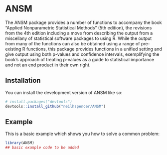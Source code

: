 
<!-- README.md is generated from README.Rmd. Please edit that file -->

# ANSM

<!-- badges: start -->
<!-- badges: end -->

The ANSM package provides a number of functions to accompany the book
“Applied Nonparametric Statistical Methods” (5th edition), the revisions
from the 4th edition including a move from describing the output from a
miscellany of statistical software packages to using R. While the output
from many of the functions can also be obtained using a range of
pre-existing R functions, this package provides functions in a unified
setting and give output using both p-values and confidence intervals,
exemplifying the book’s approach of treating p-values as a guide to
statistical importance and not an end product in their own right.

## Installation

You can install the development version of ANSM like so:

``` r
# install.packages("devtools")
devtools::install_github("neilhspencer/ANSM")
```

## Example

This is a basic example which shows you how to solve a common problem:

``` r
library(ANSM)
## basic example code to be added
```

